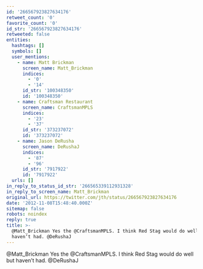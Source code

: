```yaml
---
id: '266567923827634176'
retweet_count: '0'
favorite_count: '0'
id_str: '266567923827634176'
retweeted: false
entities:
  hashtags: []
  symbols: []
  user_mentions:
    - name: Matt Brickman
      screen_name: Matt_Brickman
      indices:
        - '0'
        - '14'
      id_str: '100348350'
      id: '100348350'
    - name: Craftsman Restaurant
      screen_name: CraftsmanMPLS
      indices:
        - '23'
        - '37'
      id_str: '373237072'
      id: '373237072'
    - name: Jason DeRusha
      screen_name: DeRushaJ
      indices:
        - '87'
        - '96'
      id_str: '7917922'
      id: '7917922'
  urls: []
in_reply_to_status_id_str: '266565339112931328'
in_reply_to_screen_name: Matt_Brickman
original_url: https://twitter.com/jth/status/266567923827634176
date: '2012-11-08T15:48:40.000Z'
sitemap: false
robots: noindex
reply: true
title: >-
  @Matt_Brickman Yes the @CraftsmanMPLS. I think Red Stag would do well but
  haven’t had. @DeRushaJ
---
```


@Matt_Brickman Yes the @CraftsmanMPLS. I think Red Stag would do well but haven’t had. @DeRushaJ